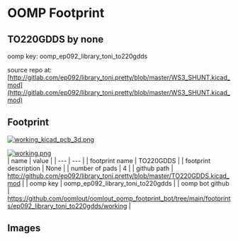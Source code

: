 # OOMP Footprint  
## TO220GDDS  by none  
  
oomp key: oomp_ep092_library_toni_to220gdds  
  
source repo at: [http://gitlab.com/ep092/library_toni.pretty/blob/master/WS3_SHUNT.kicad_mod](http://gitlab.com/ep092/library_toni.pretty/blob/master/WS3_SHUNT.kicad_mod)  
## Footprint  
  
[![working_kicad_pcb_3d.png](working_kicad_pcb_3d_600.png)](working_kicad_pcb_3d.png)  
  
[![working.png](working_600.png)](working.png)  
| name | value | 
| --- | --- | 
| footprint name | TO220GDDS | 
| footprint description | None | 
| number of pads | 4 | 
| github path | http://github.com/ep092/library_toni.pretty/blob/master/TO220GDDS.kicad_mod | 
| oomp key | oomp_ep092_library_toni_to220gdds | 
| oomp bot github | https://github.com/oomlout/oomlout_oomp_footprint_bot/tree/main/footprints/ep092_library_toni_to220gdds/working | 
## Images  
